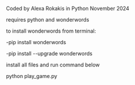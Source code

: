 Coded by Alexa Rokakis in Python
November 2024

requires python and wonderwords

to install wonderwords from terminal:

-pip install wonderwords

-pip install --upgrade wonderwords

install all files and run command below

python play_game.py
